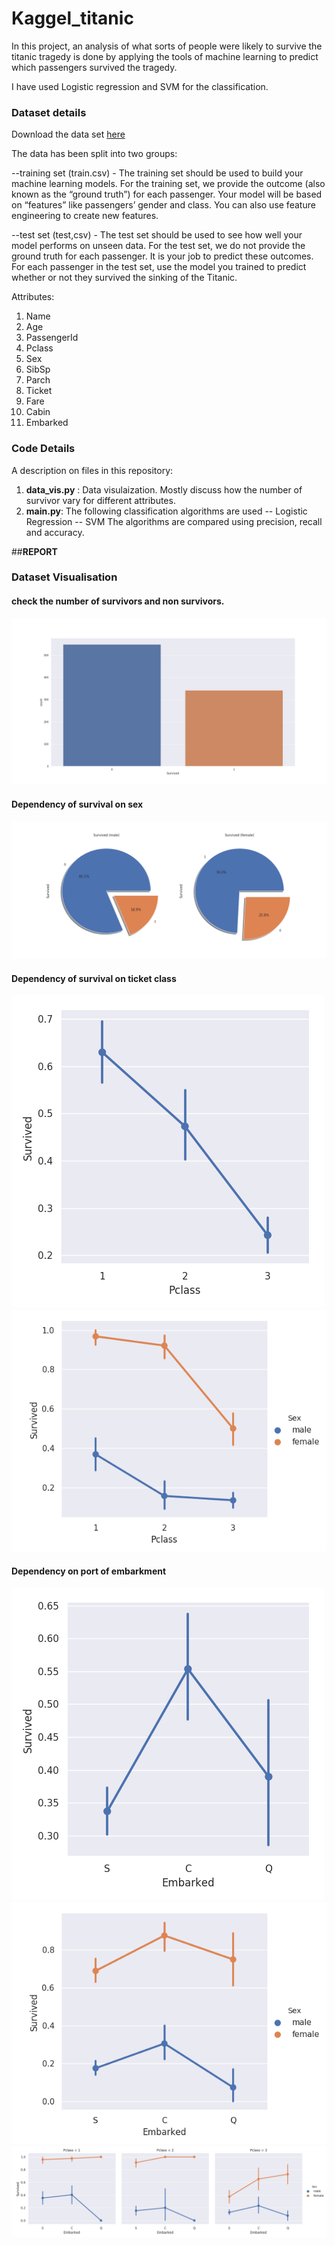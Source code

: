 # Kaggel_titanic
In this project, an analysis of what sorts of people were likely to survive the titanic  tragedy is done by applying the tools of machine learning to predict which passengers survived the tragedy.

I have used Logistic regression and SVM for the classification.

### Dataset details
Download the data set [here](https://www.kaggle.com/c/titanic/data) 

The data has been split into two groups:

--training set (train.csv) - The training set should be used to build your machine learning models. For the training set, we provide the outcome (also known as the “ground truth”) for each passenger. Your model will be based on “features” like passengers’ gender and class. You can also use feature engineering to create new features.

--test set (test,csv) - The test set should be used to see how well your model performs on unseen data. For the test set, we do not provide the ground truth for each passenger. It is your job to predict these outcomes. For each passenger in the test set, use the model you trained to predict whether or not they survived the sinking of the Titanic.

Attributes:
1. Name
2. Age 
3. PassengerId
4. Pclass
5. Sex
6. SibSp
7. Parch
8. Ticket
9. Fare
10. Cabin
11. Embarked

### Code Details
A description on files in this repository:
1. **data_vis.py** : Data visulaization. Mostly discuss how the number of survivor vary for different attributes.
2. **main.py**: The following classification algorithms are used 
-- Logistic Regression 
-- SVM
The algorithms are compared using precision, recall and accuracy.

##**REPORT**
### Dataset Visualisation
#### check the number of survivors and non survivors. 
![](https://github.com/sumanp31/Kaggel_titanic/blob/master/Plot/Figure_1.png) 

#### Dependency of survival on sex
![](https://github.com/sumanp31/Kaggel_titanic/blob/master/Plot/Figure_3.png) 

#### Dependency of survival on ticket class
![](https://github.com/sumanp31/Kaggel_titanic/blob/master/Plot/Figure_4.png)
![](https://github.com/sumanp31/Kaggel_titanic/blob/master/Plot/Figure_5.png) 

#### Dependency on port of embarkment
![](https://github.com/sumanp31/Kaggel_titanic/blob/master/Plot/Figure_7.png) 
![](https://github.com/sumanp31/Kaggel_titanic/blob/master/Plot/Figure_8.png)
![](https://github.com/sumanp31/Kaggel_titanic/blob/master/Plot/Figure_9.png)

 


